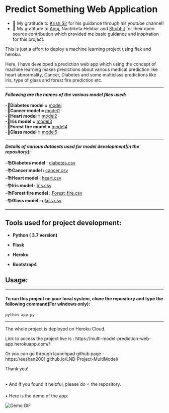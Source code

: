# Predict Something Web Application

- 👯 My gratitude to [Krish Sir](https://github.com/krishnaik06) for his guidance through his youtube channel!
- 👯 My gratitude to [Anuj](https://github.com/anujvyas?tab=repositories), Nachiketa Hebbar and [Shobhit](https://github.com/shobhitsrivastava-ds) for their open source contribution which provided me basic guidance and inspiration for this project.
<p> This is just a effort to deploy a machine learning project using flak and heroku.</p>
<p>Here, I have developed a prediction web app which using the concept of machine learning makes predictions about various medical prediction like heart abnormality, Cancer, Diabetes and some multiclass predictions like iris, type of glass and forest fire prediction etc.</p>

<hr>

_**Following are the names of the various model files used:**_
<br>
<br>
-📕<b>Diabetes model =</b>  [model](https://github.com/Eeshan2001/LNB-Project-MultiModel/blob/main/model.py) 
<br>
-📕<b>Cancer model = </b>  [model1](https://github.com/Eeshan2001/LNB-Project-MultiModel/blob/main/model1.py)
<br>
-📕<b>Heart model = </b>  [model2](https://github.com/Eeshan2001/LNB-Project-MultiModel/blob/main/model2.py)
<br>
-📕<b>Iris model =</b> [model3](https://github.com/Eeshan2001/LNB-Project-MultiModel/blob/main/model3.py) 
<br>
-📕<b>Forest fire model =</b> [model4](https://github.com/Eeshan2001/LNB-Project-MultiModel/blob/main/model4.py)
<br>
-📕<b>Glass model =</b> [model5](https://github.com/Eeshan2001/LNB-Project-MultiModel/blob/main/model5.py)

<hr>

_**Details of various datasets used for model development[In the repository]:**_
<br>
<br>
-📚<b>Diabetes model :</b>  [diabetes.csv](https://github.com/Eeshan2001/LNB-Project-MultiModel/blob/main/data/diabetes.csv) 
<br>
-📚<b>Cancer model : </b>  [cancer.csv](https://github.com/Eeshan2001/LNB-Project-MultiModel/blob/main/data/cancer.csv)
<br>
-📚<b>Heart model : </b>  [heart.csv](https://github.com/Eeshan2001/LNB-Project-MultiModel/blob/main/data/heart.csv)
<br>
-📚<b>Iris model :</b> [iris.csv](https://github.com/Eeshan2001/LNB-Project-MultiModel/blob/main/data/iris.csv) 
<br>
-📚<b>Forest fire model :</b> [Forest_fire.csv](https://github.com/Eeshan2001/LNB-Project-MultiModel/blob/main/data/Forest_fire.csv)
<br>
-📚<b>Glass model :</b> [glass.csv](https://github.com/Eeshan2001/LNB-Project-MultiModel/blob/main/data/glass.csv)

<hr>

## Tools used for project development: 
<ul>
<li><p><b>Python ( 3.7 version)</b></p></li>
<li><p><b>Flask</b></p></li>
<li><p><b>Heroku</b></p></li>
<li><p><b>Bootstrap4</b></p></li>
</ul>

## Usage:
<hr>
 <h4> To run this project on your local system, clone the repository and type the following command(For windows only): </h3>
 
 ```
 python app.py
 ```
  
  <hr>
  
  <p> The whole project is deployed on Heroku Cloud.
  
 <p> Link to access the project live is : https://multi-model-prediction-web-app.herokuapp.com// </p>
 <p> Or you can go through launchpad github page : https://eeshan2001.github.io/LNB-Project-MultiModel/</p>
  <p> Thank you!</p><br/>
 •  And if you found it helpful, please do ⭐ the repository.
 
 •  Here is the demo of the app:
  
  ![Demo GIF](https://github.com/Eeshan2001/LNB-Project-MultiModel/blob/main/templates/static/img/demonstration.gif)
  
  
